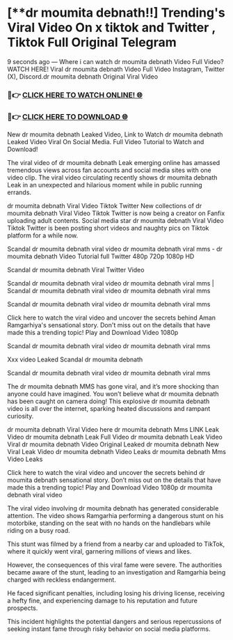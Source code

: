 # [**dr moumita debnath!!] Trending's Viral Video On x tiktok and Twitter , Tiktok Full Original Telegram

9 seconds ago — Where i can watch dr moumita debnath Video Full Video? WATCH HERE! Viral dr moumita debnath Video Full Video Instagram, Twitter (X), Discord.dr moumita debnath Original Viral Video

### 🔴👉 [CLICK HERE TO WATCH ONLINE! 🌐](https://nioki.today/viral-leaked-video-watch-free-online/)

### 🔴👉 [CLICK HERE TO DOWNLOAD 🌐](https://nioki.today/viral-leaked-video-watch-free-online/)

New dr moumita debnath Leaked Video, Link to Watch dr moumita debnath Leaked Video Viral On Social Media. Full Video Tutorial to Watch and Download!

The viral video of dr moumita debnath Leak emerging online has amassed tremendous views across fan accounts and social media sites with one video clip. The viral video circulating recently shows dr moumita debnath Leak in an unexpected and hilarious moment while in public running errands.

dr moumita debnath Viral Video Tiktok Twitter New collections of dr moumita debnath Viral Video Tiktok Twitter is now being a creator on Fanfix uploading adult contents. Social media star dr moumita debnath Viral Video Tiktok Twitter is been posting short videos and naughty pics on Tiktok platform for a while now.

Scandal dr moumita debnath viral video dr moumita debnath viral mms - dr moumita debnath Video Tutorial full Twitter 480p 720p 1080p HD

Scandal dr moumita debnath Viral Twitter Video

Scandal dr moumita debnath viral video dr moumita debnath viral mms | Scandal dr moumita debnath viral video dr moumita debnath viral mms

Scandal dr moumita debnath viral video dr moumita debnath viral mms

Click here to watch the viral video and uncover the secrets behind Aman Ramgarhiya's sensational story. Don't miss out on the details that have made this a trending topic! Play and Download Video 1080p

Scandal dr moumita debnath viral video dr moumita debnath viral mms

Xxx video Leaked Scandal dr moumita debnath

Scandal dr moumita debnath viral video dr moumita debnath viral mms

The dr moumita debnath MMS has gone viral, and it’s more shocking than anyone could have imagined. You won’t believe what dr moumita debnath has been caught on camera doing! This explosive dr moumita debnath video is all over the internet, sparking heated discussions and rampant curiosity.

dr moumita debnath Viral Video here dr moumita debnath Mms LINK Leak Video dr moumita debnath Leak Full Video dr moumita debnath Leak Video Viral dr moumita debnath Video Original Leaked dr moumita debnath New Viral Leak Video dr moumita debnath Video Leaks dr moumita debnath Mms Video Leaks

Click here to watch the viral video and uncover the secrets behind dr moumita debnath sensational story. Don’t miss out on the details that have made this a trending topic! Play and Download Video 1080p dr moumita debnath viral video

The viral video involving dr moumita debnath has generated considerable attention. The video shows Ramgarhia performing a dangerous stunt on his motorbike, standing on the seat with no hands on the handlebars while riding on a busy road.

This stunt was filmed by a friend from a nearby car and uploaded to TikTok, where it quickly went viral, garnering millions of views and likes.

However, the consequences of this viral fame were severe. The authorities became aware of the stunt, leading to an investigation and Ramgarhia being charged with reckless endangerment.

He faced significant penalties, including losing his driving license, receiving a hefty fine, and experiencing damage to his reputation and future prospects.

This incident highlights the potential dangers and serious repercussions of seeking instant fame through risky behavior on social media platforms.
